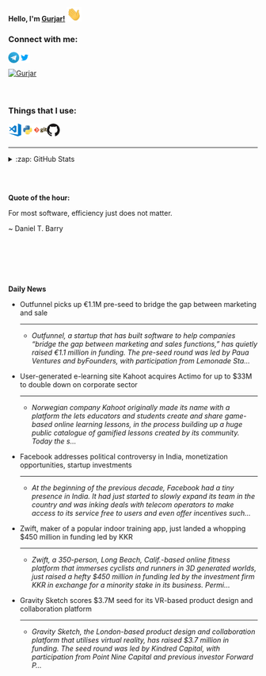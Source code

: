 #### Hello, I'm [Gurjar!](https://GurjarKing.github.io) <img src="https://raw.githubusercontent.com/ABSphreak/ABSphreak/master/gifs/Hi.gif" width="30px"></h2>


### Connect with me:

[<img align="left" alt="Gurjar | Telegram" width="22px" src="https://raw.githubusercontent.com/github/explore/80688e429a7d4ef2fca1e82350fe8e3517d3494d/topics/telegram/telegram.png" />][Telegram]
[<img align="left" alt="Gurjar | Twitter" width="22px" src="https://raw.githubusercontent.com/github/explore/80688e429a7d4ef2fca1e82350fe8e3517d3494d/topics/twitter/twitter.png" />][Twitter]
<br >
<br >
<a href="https://github.com/GurjarKing"><img src="https://komarev.com/ghpvc/?username=GurjarKing" alt="Gurjar" /></a> <br />
<br />
<br />
<!-- <br >

![](https://visitor-badge.glitch.me/badge?page_id=GurjarKing)

<br /> -->

### Things that I use:

[<img align="left" alt="Visual Studio Code" width="26px" src="https://raw.githubusercontent.com/github/explore/80688e429a7d4ef2fca1e82350fe8e3517d3494d/topics/visual-studio-code/visual-studio-code.png" />][VSCode]
[<img align="left" alt="Python" width="26px" src="https://raw.githubusercontent.com/github/explore/80688e429a7d4ef2fca1e82350fe8e3517d3494d/topics/python/python.png" />][Python]
[<img align="left" alt="Git" width="26px" src="https://raw.githubusercontent.com/github/explore/80688e429a7d4ef2fca1e82350fe8e3517d3494d/topics/git/git.png" />][Git]
[<img align="left" alt="GitHub" width="26px" src="https://raw.githubusercontent.com/github/explore/78df643247d429f6cc873026c0622819ad797942/topics/github/github.png" />][Github]

<br />
<br />

---
<details>
  <summary>:zap: GitHub Stats</summary>

<img align="left" alt="Gurjar's Github Stats" src="https://github-readme-stats.vercel.app/api?username=GurjarKing&show_icons=true&hide_border=true&count_private=true&include_all_commit=true&theme=algolia" />

</details>

<!-- ### 🔔 My latest tweet
<a href="https://twitter.com/Gurjar_King43" target="_blank">
	<img src="https://github.com/GurjarKing/GurjarKing/raw/master/tweet.png" width="70%" align="center" alt="Click to view on Twitter" title="My latest tweet, as an image"/>
</a> -->
<br>

<pre>

</pre>

**Quote of the hour:**

For most software, efficiency just does not matter.

~ Daniel T. Barry
<pre>

</pre>
<br>
<pre>


</pre>
<strong>Daily News</strong>
  
  - Outfunnel picks up €1.1M pre-seed to bridge the gap between marketing and sale
     <hr/>
     
      - *Outfunnel, a startup that has built software to help companies “bridge the gap between marketing and sales functions,” has quietly raised €1.1 million in funding. The pre-seed round was led by Paua Ventures and byFounders, with participation from Lemonade Sta…*
     
  - User-generated e-learning site Kahoot acquires Actimo for up to $33M to double down on corporate sector
      <hr/>
      
      - *Norwegian company Kahoot originally made its name with a platform the lets educators and students create and share game-based online learning lessons, in the process building up a huge public catalogue of gamified lessons created by its community. Today the s…*
      
  - Facebook addresses political controversy in India, monetization opportunities, startup investments
      <hr/>
      
      - *At the beginning of the previous decade, Facebook had a tiny presence in India. It had just started to slowly expand its team in the country and was inking deals with telecom operators to make access to its service free to users and even offer incentives such…*
      
  - Zwift, maker of a popular indoor training app, just landed a whopping $450 million in funding led by KKR
      <hr/>
      
      - *Zwift, a 350-person, Long Beach, Calif.-based online fitness platform that immerses cyclists and runners in 3D generated worlds, just raised a hefty $450 million in funding led by the investment firm KKR in exchange for a minority stake in its business. Permi…*
       
  - Gravity Sketch scores $3.7M seed for its VR-based product design and collaboration platform
      <hr/>
       
       - *Gravity Sketch, the London-based product design and collaboration platform that utilises virtual reality, has raised $3.7 million in funding. The seed round was led by Kindred Capital, with participation from Point Nine Capital and previous investor Forward P…*
      

<br />

[VSCode]: https://code.visualstudio.com/
[Python]: https://www.python.org/
[Git]: https://git-scm.com/
[Github]: https://github.com/
[Telegram]: https://t.me/Gurjar_King/
[Twitter]: https://twitter.com/Gurjar_King43/
